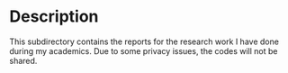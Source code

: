 # Description

This subdirectory contains the reports for the research work I have done during my academics. Due to some privacy issues, the codes will not be shared.
